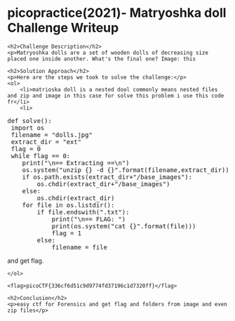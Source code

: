 <!DOCTYPE html>
<html>


<body>
    <h1>picopractice(2021)- Matryoshka doll Challenge Writeup</h1>

    <h2>Challenge Description</h2>
    <p>Matryoshka dolls are a set of wooden dolls of decreasing size placed one inside another. What's the final one? Image: this
</p>

    <h2>Solution Approach</h2>
    <p>Here are the steps we took to solve the challenge:</p>
    <ol>
        <li>matrioska doll is a nested dool commonly means nested files and zip and image in this case for solve this problem i use this code fr</li>
        <li>
<pre>
def solve():
 import os
 filename = "dolls.jpg"
 extract_dir = "ext"
 flag = 0
 while flag == 0:
    print("\n== Extracting ==\n")
    os.system("unzip {} -d {}".format(filename,extract_dir))
    if os.path.exists(extract_dir+"/base_images"):
        os.chdir(extract_dir+"/base_images")
    else:
        os.chdir(extract_dir)
    for file in os.listdir():
        if file.endswith(".txt"):
            print("\n== FLAG: ")
            print(os.system("cat {}".format(file)))
            flag = 1
        else:
            filename = file
</pre>
and get flag.
  </li>
               

      
    </ol>

    <flag>picoCTF{336cf6d51c9d9774fd37196c1d7320ff}</flag>

    <h2>Conclusion</h2>
    <p>easy ctf for Forensics and get flag and folders from image and even zip files</p>
</body>
</html>

